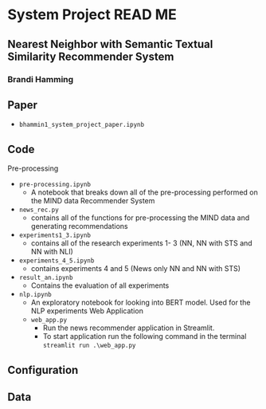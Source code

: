 # System Project READ ME
## Nearest Neighbor with Semantic Textual Similarity Recommender System
### Brandi Hamming

## Paper
- `bhammin1_system_project_paper.ipynb`

## Code
Pre-processing
- `pre-processing.ipynb`
    - A notebook that breaks down all of the pre-processing performed on the MIND data
Recommender System 
- `news_rec.py`
    - contains all of the functions for pre-processing the MIND data and generating recommendations
- `experiments1_3.ipynb`
    - contains all of the research experiments 1- 3 (NN, NN with STS and NN with NLI)
- `experiments_4_5.ipynb`
    - contains experiments 4 and 5 (News only NN and NN with STS)
- `result_an.ipynb`
    - Contains the evaluation of all experiments
- `nlp.ipynb`
    - An exploratory notebook for looking into BERT model. Used for the NLP experiments
Web Application
    - `web_app.py`
        - Run the news recommender application in Streamlit.
        - To start application run the following command in the terminal
            `streamlit run .\web_app.py `
## Configuration


## Data
